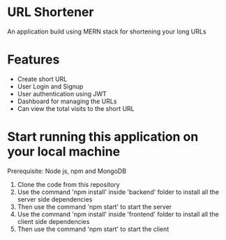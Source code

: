 # URL Shortener
<p>An application build using MERN stack for shortening your long URLs </p>

# Features
<ul>
<li>Create short URL</li>
<li>User Login and Signup</li>
<li>User authentication using JWT</li>
<li>Dashboard for managing the URLs</li>
<li>Can view the total visits to the short URL</li>
</ul>

# Start running this application on your local machine
<p>Prerequisite: Node js, npm and MongoDB
<ol>
<li>Clone the code from this repository</li>
<li>Use the command 'npm install' inside 'backend' folder to install all the server side dependencies</li>
<li>Then use the command 'npm start' to start the server</li>
<li>Use the command 'npm install' inside 'frontend' folder to install all the client side dependencies</li>
<li>Then use the command 'npm start' to start the client</li>
</ol>
